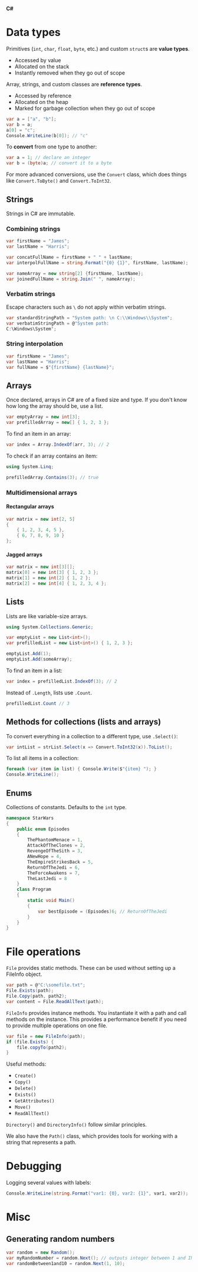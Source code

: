 **C\#**

# Data types

Primitives (`int`, `char`, `float`, `byte`, etc.) and custom `struct`s are **value types**.

- Accessed by value
- Allocated on the stack
- Instantly removed when they go out of scope

Array, strings, and custom classes are **reference types**.

- Accessed by reference
- Allocated on the heap
- Marked for garbage collection when they go out of scope

```csharp
var a = ["a", "b"];
var b = a;
a[0] = "c";
Console.WriteLine(b[0]); // "c"
```

To **convert** from one type to another:

```csharp
var a = 1; // declare an integer
var b = (byte)a; // convert it to a byte
```

For more advanced conversions, use the `Convert` class, which does things like `Convert.ToByte()` and `Convert.ToInt32`.

## Strings

Strings in C# are immutable.

### Combining strings

```csharp
var firstName = "James";
var lastName = "Harris";

var concatFullName = firstName + " " + lastName;
var interpolFullName = string.Format("{0} {1}", firstName, lastName);

var nameArray = new string[2] {firstName, lastName};
var joinedFullName = string.Join(" ", nameArray);
```

### Verbatim strings

Escape characters such as `\` do not apply within verbatim strings.

```csharp
var standardStringPath = "System path: \n C:\\Windows\\System";
var verbatimStringPath = @"System path: 
C:\Windows\System";
```

### String interpolation

```csharp
var firstName = "James";
var lastName = "Harris";
var fullName = $"{firstName} {lastName}";
```

## Arrays

Once declared, arrays in C# are of a fixed size and type. If you don't know how long the array should be, use a list.

```csharp
var emptyArray = new int[3];
var prefilledArray = new[] { 1, 2, 3 };
```

To find an item in an array:

```csharp
var index = Array.IndexOf(arr, 3); // 2
```

To check if an array contains an item:

```csharp
using System.Linq;

prefilledArray.Contains(3); // true
```

### Multidimensional arrays

#### Rectangular arrays

```csharp
var matrix = new int[2, 5]
{
	{ 1, 2, 3, 4, 5 },
	{ 6, 7, 8, 9, 10 }
};
```

#### Jagged arrays

```csharp
var matrix = new int[3][];
matrix[0] = new int[3] { 1, 2, 3 };
matrix[1] = new int[2] { 1, 2 };
matrix[2] = new int[4] { 1, 2, 3, 4 };
```

## Lists

Lists are like variable-size arrays.

```csharp
using System.Collections.Generic;

var emptyList = new List<int>();
var prefilledList = new List<int>() { 1, 2, 3 };

emptyList.Add(1);
emptyList.Add(someArray);
```

To find an item in a list:

```csharp
var index = prefilledList.IndexOf(3); // 2
```

Instead of `.Length`, lists use `.Count`.

```csharp
prefilledList.Count // 3
```

## Methods for collections (lists and arrays)

To convert everything in a collection to a different type, use `.Select()`:

```csharp
var intList = strList.Select(x => Convert.ToInt32(x)).ToList();
```

To list all items in a collection:

```csharp
foreach (var item in list) { Console.Write($"{item} "); }
Console.WriteLine();
```

## Enums

Collections of constants. Defaults to the `int` type.

```csharp
namespace StarWars
{
	public enum Episodes
	{
		ThePhantomMenace = 1,
		AttackOfTheClones = 2,
		RevengeOfTheSith = 3,
		ANewHope = 4,
		TheEmpireStrikesBack = 5,
		ReturnOfTheJedi = 6,
		TheForceAwakens = 7,
		TheLastJedi = 8
	}
	class Program
	{
		static void Main()
		{
			var bestEpisode = (Episodes)6; // ReturnOfTheJedi
		}
	}
}
```

# File operations

`File` provides static methods. These can be used without setting up a FileInfo object.

```csharp
var path = @"C:\somefile.txt";
File.Exists(path);
File.Copy(path, path2);
var content = File.ReadAllText(path);
```

`FileInfo` provides instance methods. You instantiate it with a path and call methods on the instance. This provides a performance benefit if you need to provide multiple operations on one file.

```csharp
var file = new FileInfo(path);
if (file.Exists) {
	file.copyTo(path2);
}
```

Useful methods:

- `Create()`
- `Copy()`
- `Delete()`
- `Exists()`
- `GetAttributes()`
- `Move()`
- `ReadAllText()`

`Directory()` and `DirectoryInfo()` follow similar principles.

We also have the `Path()` class, which provides tools for working with a string that represents a path.

# Debugging

Logging several values with labels:

```csharp
Console.WriteLine(string.Format("var1: {0}, var2: {1}", var1, var2));
```

# Misc

## Generating random numbers

```csharp
var random = new Random();
var myRandomNumber = random.Next(); // outputs integer between 1 and INT_MAX
var randomBetween1and10 = random.Next(1, 10);
```
